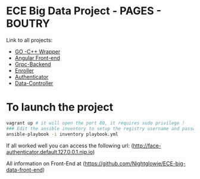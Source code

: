 # ECE Big Data Project - PAGES - BOUTRY

Link to all projects:

* [GO -C++ Wrapper](https://github.com/Guillaume-Boutry/face-authenticator-wrapper)
* [Angular Front-end](https://github.com/Nightglowie/ECE-big-data-front-end)
* [Grpc-Backend](https://github.com/Guillaume-Boutry/grpc-backend)
* [Enroller](https://github.com/Guillaume-Boutry/enroller)
* [Authenticator](https://github.com/Guillaume-Boutry/authenticator)
* [Data-Controller](https://github.com/Guillaume-Boutry/data-controller)


# To launch the project

```bash
vagrant up # it will open the port 80, it requires sudo privilege !
### Edit the ansible inventory to setup the registry username and password !
ansible-playbook -i inventory playbook.yml
```

If all worked well you can access the following url:
(http://face-authenticator.default.127.0.0.1.nip.io)

All information on Front-End at (https://github.com/Nightglowie/ECE-big-data-front-end)
